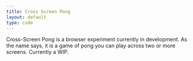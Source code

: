 ```yaml
---
title: Cross Screen Pong
layout: default
type: code
---
```


Cross-Screen Pong is a browser experiment currently in development. As the name says, it is a game of pong you can play across two or more screens. Currently a WIP.

